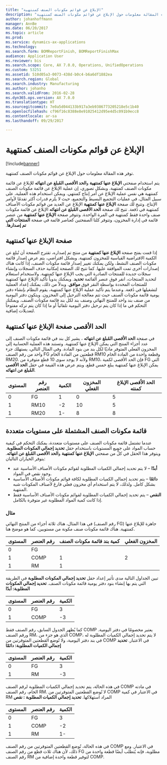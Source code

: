 ```yaml
---
title: "الإبلاغ عن قوائم مكونات الصنف‬ كمنتهية"
description: "توفر هذه المقالة معلومات حول الإبلاغ عن قوائم مكونات الصنف‬ كمنتهية."
author: johanhoffmann
manager: AnnBe
ms.date: 06/20/2017
ms.topic: article
ms.prod: 
ms.service: dynamics-ax-applications
ms.technology: 
ms.search.form: BOMReportFinish, BOMReportFinishMax
audience: Application User
ms.reviewer: bis
ms.search.scope: Core, AX 7.0.0, Operations, UnifiedOperations
ms.custom: 53251
ms.assetid: 510d05a3-0073-438d-b0c4-b6a6df1882ea
ms.search.region: Global
ms.search.industry: Manufacturing
ms.author: johanho
ms.search.validFrom: 2016-02-28
ms.dyn365.ops.version: AX 7.0.0
ms.translationtype: HT
ms.sourcegitcommit: 7e0a5d044133b917a3eb9386773205218e5c1b40
ms.openlocfilehash: cf96f16c8388e8e91025412d95e4d5c091b9ecc8
ms.contentlocale: ar-sa
ms.lasthandoff: 09/29/2017

---
```


# <a name="report-boms-as-finished"></a>الإبلاغ عن قوائم مكونات الصنف‬ كمنتهية

[!include[banner](../includes/banner.md)]


توفر هذه المقالة معلومات حول الإبلاغ عن قوائم مكونات الصنف‬ كمنتهية.

يتم استخدام صفحتي **الإبلاغ عنها كمنتهية** و**الحد الأقصى المُبلغ عن انتهائه‬** للإبلاغ عن قائمة مكونات الصنف كمنتهية. وبشكل تصوري، إن عملية الإبلاغ عن قائمة مكونات الصنف كمنتهية هي نفس عملية الإبلاغ عن أمر إنتاج كمنتهي. ويمكن استخدام هذه العملية، على سبيل المثال، في عمليات التجميع البسيط والتجميع، حيث لا يلزم قدرات أكثر تقدمًا لأوامر الإنتاج. وتتيح لك صفحة **‏‫الإبلاغ عنها كمنتهية** الإبلاغ عن العديد من قوائم مكونات الأصناف كمنتهية في دُفعة. تتيح لك صفحة **الحد الأقصى المُبلغ عن انتهائه‬‬‏‫** الإبلاغ عن قائمة مكونات صنف واحدة فقط كمنتهية في المرة الواحدة. وتتوفر صفحة **‬‏‫الإبلاغ عنها كمنتهية** من عنصر قائمة في إدارة المخزون، وتتوفر كلتا الصفحتين كعناصر قائمة في صفحة **المنتجات التي تم إصدارها**.

## <a name="report-as-finished-page"></a>صفحة الإبلاغ عنها كمنتهية
إذا قمت بفتح صفحة **الإبلاغ عنها كمنتهية** من منتج تم إصداره، تقترح الصفحة أن تُبلغ عن الكمية الافتراضية القياسية للمخزون كمنتهية. وبشكل افتراضي، يتم عرض إصدار قائمة مكونات الصنف النشط، ولكن يمكنك تغيير إصدار قائمة مكونات الصنف، إذا كانت هناك إصدارات أخرى تمت الموافقة عليها. كما تتيح لك الصفحة إمكانية حذف السجلات وإنشاء سجلات جديدة للمنتجات الصادرة التي يجب الإبلاغ عنها كمنتهية. ولاستخدام استعلام لتحديد المنتجات، انقر فوق عنصر القائمة **تحديد**. ويمكنك يدوياً تأكيد الإبلاغ عنها كمنتهية للمنتجات المحددة بواسطة النقر فوق **موافق**. وبدلاً من ذلك، يمكنك إعداد العملية لتشغيلها في دُفعة. وعندما يتم تأكيد عملية الإبلاغ عنها كمنتهية، يقوم النظام بإنشاء دفتر يومية قائمة مكونات الصنف حيث تتم معالجة الترحيل إلى المخزون. ويتكون دفتر اليومية من صنف بند واحد للمنتج النهائي وصنف بند لكل بند قائمة مكونات الصنف. ويمكنك التحكم في ما إذا كان يتم ترحيل دفتر اليومية تلقائياً أو ما إذا كان يتم تركه مفتوحاً لتعديلات إضافية.

## <a name="max-report-as-finished-page"></a>الحد الأقصى صفحة الإبلاغ عنها كمنتهية
في صفحة **الحد الأقصى المُبلغ عن انتهائه‬** ، يشير كل بند في قائمة مكونات الصنف إلى عدد أجزاء المنتج التي يمكن الإبلاغ عنها كمنتهية. وتستند هذه العملية الحسابية إلى المخزون الفعلي المتوفر ماديًا لكل بند من بنود المادة. وفي المثال التالي، يستهلك جزء واحد من رقم الصنف FG قطعتين من المادة الخام RM10 وقطعة واحدة من المادة الخام RM20. ولأنه لا يوجد سوى 10 قطع متوفرة من RM10، فإن الحد الأقصى لكمية FG التي يمكن الإبلاغ عنها كمنتهية يبلغ خمس قطع. ويتم عرض هذه القيمة في حقل **الحد الأقصى المُبلغ عن انتهائه‬**.

| المستوى | رقم العنصر | الكمية | المخزون الفعلي | الحد الأقصى الإبلاغ كمنته |
|-------|-------------|----------|---------|-------------------------|
| 0     | FG          |  1       | 0       | 5                       |
| 1     | RM10        | -2       | 10      | 5                       |
| 1     | RM20        | 1-       |  8      | 8                       |

## <a name="boms-that-have-multiple-levels"></a>قائمة مكونات الصنف المشتملة على مستويات متعددة
عندما تشتمل قائمة مكونات الصنف على مستويات متعددة، يمكنك التحكم في كيفية حساب المواد على جميع المستويات باستخدام حقل **تحديد إجمالي المكونات المطلوبة**. ويتوفر هذا الحقل في كلٍّ من صفحتي **الإبلاغ عنها كمنتهية** و**الحد الأقصى المُبلغ عن انتهائه‬**. يتوفر الخياران التاليان:

-   **أبدًا** – لا يتم تحديد إجمالي الكميات المطلوبة لقوائم مكونات الأصناف الأساسية عند وجود نقص في المواد.
-   **دائمًا** – يتم تحديد إجمالي الكميات المطلوبة لكافة قوائم مكونات الأصناف الأساسية بشكل كامل. ولذلك، لا يتم استخدام أي مخزون فعلي فارغ لأصناف المكونات شبه المنتهية.
-   **النقص** – يتم تحديد إجمالي الكميات المطلوبة لقوائم مكونات الأصناف الأساسية فقط إذا كانت كمية المواد المطلوبة غير متوفرة بالكامل.

### <a name="example"></a>مثال

في هذا المثال، هناك ثلاثة أجزاء من المنتج النهائي (رقم الصنف FG) جاهزة للإبلاغ عنها كمنتهية. هناك قائمة مكونات صنف مكونة من مستويين، كما هو موضح هنا.

| المستوى | رقم العنصر | كمية بند قائمة مكونات الصنف | المخزون الفعلي |
|-------|-------------|-------------------|---------|
| 0     | FG          |                   |         |
| 1     | COMP        | 1                 | 2       |
| 1     | RM          | 1                 |         |

تبين الجداول التالية مدى تأثير إعداد حقل **تحديد إجمالي المكونات المطلوبة‬** في الطريقة التي يتم بها إنشاء بنود دفتر يومية قائمة مكونات الصنف. **تحديد إجمالي المكونات المطلوبة‬: أبدًا**

| المستوى | رقم العنصر | الكمية |
|-------|-------------|----------|
| 0     | FG          | 3        |
| 1     | COMP        | -3       |

كما يُظهر الجدول السابق، رقم الصنف فقط COMP يعتبر مخصومًا في دفتر اليومية. ورقم الصنف RM، الذي هو جزء من COMP، لا يتم تحديد إجمالي الكميات المطلوبة له في بند دفتر اليومية، ولا تُوضع القطعتين المتوفرتين من COMP في الاعتبار. **تحديد إجمالي الكميات المطلوبة: دائمًا**

| المستوى | رقم العنصر | الكمية |
|-------|-------------|----------|
| 0     | FG          | 3        |
| 1     | RM          | -3       |

في هذه الحالة، يتم تحديد إجمالي الكميات المطلوبة لرقم الصنف COMP في مادته الخام، رقم الصنف RM. لا تُوضع القطعتين المتوفرتين من COMP في الاعتبار في كمية RM المراد استهلاكها. **تحديد إجمالي الكميات المطلوبة : نقص**

| المستوى | رقم العنصر | الكمية |
|-------|-------------|----------|
| 0     | FG          | 3        |
| 1     | COMP        | -2       |
| 1     | RM          | 1-       |

في هذه الحالة، تُوضع القطعتين المتوفرتين من رقم الصنف COMP في الاعتبار. ومع ذلك، لأن هناك ثلاث قطع من رقم الصنف FG مطلوبة، فإنه يُتطلب أيضًا قطعة واحدة من رقم الصنف RM لتوفير قطعة واحدة إضافية من COMP.




